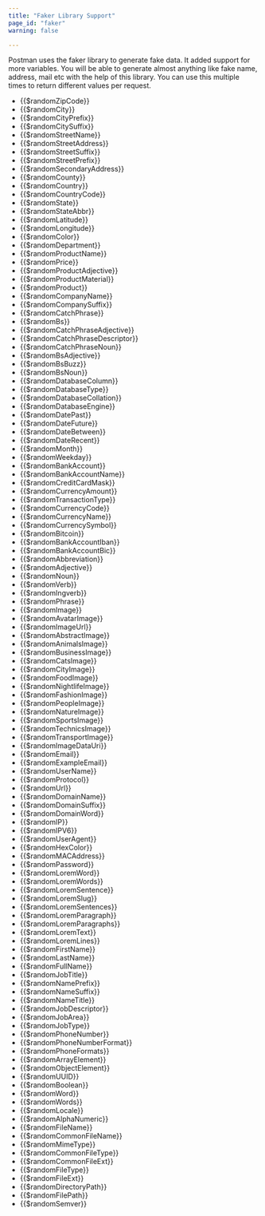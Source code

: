 ```yaml
---
title: "Faker Library Support"
page_id: "faker"
warning: false

---
```


Postman uses the faker library to generate fake data. It added support for more variables. You will be able to generate almost anything like fake name, address, mail etc with the help of this library. You can use this multiple times to return different values per request. 

* {{$randomZipCode}}
* {{$randomCity}}
* {{$randomCityPrefix}}
* {{$randomCitySuffix}}
* {{$randomStreetName}}
* {{$randomStreetAddress}}
* {{$randomStreetSuffix}}
* {{$randomStreetPrefix}}
* {{$randomSecondaryAddress}}
* {{$randomCounty}}
* {{$randomCountry}}
* {{$randomCountryCode}}
* {{$randomState}}
* {{$randomStateAbbr}}
* {{$randomLatitude}}
* {{$randomLongitude}}
* {{$randomColor}}
* {{$randomDepartment}}
* {{$randomProductName}}
* {{$randomPrice}}
* {{$randomProductAdjective}}
* {{$randomProductMaterial}}
* {{$randomProduct}}
* {{$randomCompanyName}}
* {{$randomCompanySuffix}}
* {{$randomCatchPhrase}}
* {{$randomBs}}
* {{$randomCatchPhraseAdjective}}
* {{$randomCatchPhraseDescriptor}}
* {{$randomCatchPhraseNoun}}
* {{$randomBsAdjective}}
* {{$randomBsBuzz}}
* {{$randomBsNoun}}
* {{$randomDatabaseColumn}}
* {{$randomDatabaseType}}
* {{$randomDatabaseCollation}}
* {{$randomDatabaseEngine}}
* {{$randomDatePast}}
* {{$randomDateFuture}}
* {{$randomDateBetween}}
* {{$randomDateRecent}}
* {{$randomMonth}}
* {{$randomWeekday}}
* {{$randomBankAccount}}
* {{$randomBankAccountName}}
* {{$randomCreditCardMask}}
* {{$randomCurrencyAmount}}
* {{$randomTransactionType}}
* {{$randomCurrencyCode}}
* {{$randomCurrencyName}}
* {{$randomCurrencySymbol}}
* {{$randomBitcoin}}
* {{$randomBankAccountIban}}
* {{$randomBankAccountBic}}
* {{$randomAbbreviation}}
* {{$randomAdjective}}
* {{$randomNoun}}
* {{$randomVerb}}
* {{$randomIngverb}}
* {{$randomPhrase}}
* {{$randomImage}}
* {{$randomAvatarImage}}
* {{$randomImageUrl}}
* {{$randomAbstractImage}}
* {{$randomAnimalsImage}}
* {{$randomBusinessImage}}
* {{$randomCatsImage}}
* {{$randomCityImage}}
* {{$randomFoodImage}}
* {{$randomNightlifeImage}}
* {{$randomFashionImage}}
* {{$randomPeopleImage}}
* {{$randomNatureImage}}
* {{$randomSportsImage}}
* {{$randomTechnicsImage}}
* {{$randomTransportImage}}
* {{$randomImageDataUri}}
* {{$randomEmail}}
* {{$randomExampleEmail}}
* {{$randomUserName}}
* {{$randomProtocol}}
* {{$randomUrl}}
* {{$randomDomainName}}
* {{$randomDomainSuffix}}
* {{$randomDomainWord}}
* {{$randomIP}}
* {{$randomIPV6}}
* {{$randomUserAgent}}
* {{$randomHexColor}}
* {{$randomMACAddress}}
* {{$randomPassword}}
* {{$randomLoremWord}}
* {{$randomLoremWords}}
* {{$randomLoremSentence}}
* {{$randomLoremSlug}}
* {{$randomLoremSentences}}
* {{$randomLoremParagraph}}
* {{$randomLoremParagraphs}}
* {{$randomLoremText}}
* {{$randomLoremLines}}
* {{$randomFirstName}}
* {{$randomLastName}}
* {{$randomFullName}}
* {{$randomJobTitle}}
* {{$randomNamePrefix}}
* {{$randomNameSuffix}}
* {{$randomNameTitle}}
* {{$randomJobDescriptor}}
* {{$randomJobArea}}
* {{$randomJobType}}
* {{$randomPhoneNumber}}
* {{$randomPhoneNumberFormat}}
* {{$randomPhoneFormats}}
* {{$randomArrayElement}}
* {{$randomObjectElement}}
* {{$randomUUID}}
* {{$randomBoolean}}
* {{$randomWord}}
* {{$randomWords}}
* {{$randomLocale}}
* {{$randomAlphaNumeric}}
* {{$randomFileName}}
* {{$randomCommonFileName}}
* {{$randomMimeType}}
* {{$randomCommonFileType}}
* {{$randomCommonFileExt}}
* {{$randomFileType}}
* {{$randomFileExt}}
* {{$randomDirectoryPath}}
* {{$randomFilePath}}
* {{$randomSemver}}